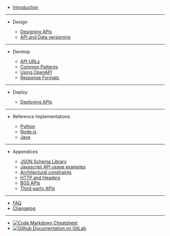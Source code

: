 - [Introduction](main-content/introduction)

---

- Design
  
  - [Designing APIs](main-content/designing-apis)
  - [API and Data versioning](main-content/versioning-apis)

---

- Develop

  - [API URLs](main-content/urls-https-headers)
  - [Common Patterns](main-content/common-patterns)
  - [Using OpenAPI](main-content/openapi)
  - [Response Formats](main-content/response-formats)

---

- Deploy
  
  - [Deploying APIs](main-content/deploying-apis)

---

- Reference Implementations

  - [Python](reference-implementations/python)
  - [Node.js](reference-implementations/node)
  - [Java](reference-implementations/java)

---

- Appendices

  - [JSON Schema Library](appendices/json-schema-library.md)
  - [Javascript API usage examples](reference-implementations/javascript)
  - [Architectural constraints](appendices/architecture.md)
  - [HTTP and Headers](appendices/http-and-headers.md)
  - [BGS APIs](appendices/bgs-apis.md)
  - [Third-party APIs](appendices/third-party-apis.md)

---

- [FAQ](other/faq.md)
- [Changelog](other/changelog.md)

---

- [![Code](https://icongr.am/feather/code.svg?size=16&color=808080) Markdown Cheatsheet](https://jhildenbiddle.github.io/docsify-themeable/#/markdown)
- [![Github](https://icongram.jgog.in/simple/github.svg?color=808080&size=16) Documentation on GitLab](https://kwvmxgit.ad.nerc.ac.uk/apis/api-guidance-docs/)
<!-- - [![NPM](https://icongram.jgog.in/simple/npm.svg?colored&size=16)Template Documentation](https://docsify.now.sh/) -->
<!-- - [![Twitter](https://icongram.jgog.in/simple/twitter.svg?colored&size=16)@jhildenbiddle](http://twitter.com/jhildenbiddle) -->